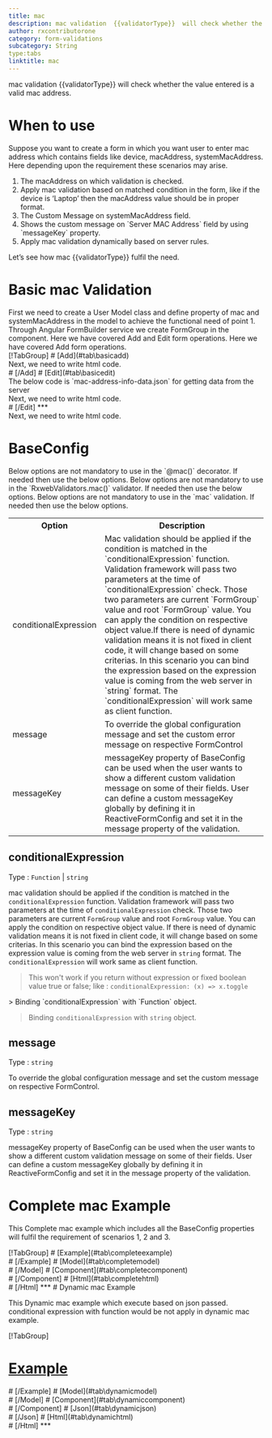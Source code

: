 ```yaml
---
title: mac
description: mac validation  {{validatorType}}  will check whether the value entered is a valid mac address.
author: rxcontributorone
category: form-validations
subcategory: String
type:tabs
linktitle: mac
---
```


<div class="title-bar"><p>mac validation  {{validatorType}}  will check whether the value entered is a valid mac address.</p></div>

# When to use
Suppose you want to create a form in which you want user to enter mac address  which contains fields like device, macAddress, systemMacAddress. Here depending upon the requirement these scenarios may arise.
<ol class='showHideElement'>
	<li>The macAddress on which validation is checked.</li>
  <li>Apply mac validation based on matched condition in the form, like if the device  is ‘Laptop’ then the macAddress value should be in proper format.</li>
  <li>The Custom Message on systemMacAddress field.</li>
  <li>Shows the custom message on `Server MAC Address` field by using `messageKey` property.</li>
  <data-scope scope="['decorator','validator']">
	  <li>Apply mac validation dynamically based on server rules.</li>
  </data-scope>
</ol>
Let’s see how mac {{validatorType}} fulfil the need.

# Basic mac Validation
<data-scope scope="['decorator','template-driven-directives','template-driven-decorators']">
First we need to create a User Model class and define property of mac and systemMacAddress in the model to achieve the functional need of point 1.
<div component="app-code" key="mac-add-model"></div> 
</data-scope>
Through Angular FormBuilder service we create FormGroup in the component.
<data-scope scope="['decorator']">
Here we have covered Add and Edit form operations. 
</data-scope>

<data-scope scope="['validator','template-driven-directives','template-driven-decorators']">
Here we have covered Add form operations. 
</data-scope>

<data-scope scope="['decorator']">
<div component="app-tabs" key="basic-operations"></div>
[!TabGroup]
# [Add](#tab\basicadd)
<div component="app-code" key="mac-add-component"></div> 
Next, we need to write html code.
<div component="app-code" key="mac-add-html"></div> 
<div component="app-example-runner" ref-component="app-mac-add"></div>
# [/Add]
# [Edit](#tab\basicedit)
<div component="app-code" key="mac-edit-component"></div>
The below code is `mac-address-info-data.json` for getting data from the server 
<div component="app-code" key="mac-edit-json"></div> 
Next, we need to write html code.
<div component="app-code" key="mac-edit-html"></div> 
<div component="app-example-runner" ref-component="app-mac-edit"></div>
# [/Edit]
***
</data-scope>

<data-scope scope="['validator','template-driven-directives','template-driven-decorators']">
<div component="app-code" key="mac-add-component"></div> 
Next, we need to write html code.
<div component="app-code" key="mac-add-html"></div> 
<div component="app-example-runner" ref-component="app-mac-add"></div>
</data-scope>

# BaseConfig
<data-scope scope="['decorator']">
Below options are not mandatory to use in the `@mac()` decorator. If needed then use the below options.
</data-scope>

<data-scope scope="['validator']">
Below options are not mandatory to use in the `RxwebValidators.mac()` validator. If needed then use the below options.
</data-scope>

<data-scope scope="['template-driven-directives','template-driven-decorators']">
Below options are not mandatory to use in the `mac` validation. If needed then use the below options.
</data-scope>

<table class="table table-bordered table-striped showHideElement">
<tr><th>Option</th><th>Description</th></tr>
<tr><td><a   (click)='scrollTo("#conditionalExpression")' title="conditionalExpression">conditionalExpression</a></td><td>Mac validation should be applied if the condition is matched in the `conditionalExpression` function. Validation framework will pass two parameters at the time of `conditionalExpression` check. Those two parameters are current `FormGroup` value and root `FormGroup` value. You can apply the condition on respective object value.If there is need of dynamic validation means it is not fixed in client code, it will change based on some criterias. In this scenario you can bind the expression based on the expression value is coming from the web server in `string` format. The `conditionalExpression` will work same as client function.</td></tr>
<tr><td><a  (click)='scrollTo("#message")' title="message">message</a></td><td>To override the global configuration message and set the custom error message on respective FormControl</td></tr>
<tr><td><a (click)='scrollTo("#messageKey")' title="messageKey">messageKey</a></td><td>messageKey property of BaseConfig can be used when the user wants to show a different custom validation message on some of their fields. User can define a custom messageKey globally by defining it in ReactiveFormConfig and set it in the message property of the validation.</td></tr>
</table>

## conditionalExpression 
Type :  `Function`  |  `string` 

mac validation should be applied if the condition is matched in the `conditionalExpression` function. Validation framework will pass two parameters at the time of `conditionalExpression` check. Those two parameters are current `FormGroup` value and root `FormGroup` value. You can apply the condition on respective object value.
If there is need of dynamic validation means it is not fixed in client code, it will change based on some criterias. In this scenario you can bind the expression based on the expression value is coming from the web server in `string` format. The `conditionalExpression` will work same as client function.
 
> This won't work if you return without expression or fixed boolean value true or false; like : `conditionalExpression: (x) => x.toggle`

<data-scope scope="['validator','decorator']"> 
> Binding `conditionalExpression` with `Function` object.
<div component="app-code" key="mac-conditionalExpressionExampleFunction-model"></div> 
</data-scope>

> Binding `conditionalExpression` with `string` object.
<div component="app-code" key="mac-conditionalExpressionExampleString-model"></div> 

<div component="app-example-runner" ref-component="app-mac-conditionalExpression" title="mac {{validatorType}} with conditionalExpression" key="conditionalExpression"></div>

## message
Type :  `string` 

To override the global configuration message and set the custom message on respective FormControl.

<div component="app-code" key="mac-messageExample-model"></div> 
<div component="app-example-runner" ref-component="app-mac-message" title="mac {{validatorType}} with message" key="message"></div>

## messageKey
Type : `string`

messageKey property of BaseConfig can be used when the user wants to show a different custom validation message on some of their fields. User can define a custom messageKey globally by defining it in ReactiveFormConfig and set it in the message property of the validation.

<div component="app-code" key="mac-messageKeyExample-model"></div> 
<div component="app-example-runner" ref-component="app-mac-messageKey" title="mac {{validatorType}} with messageKey" key="messageKey"></div>

# Complete mac Example

This Complete mac example which includes all the BaseConfig properties will fulfil the requirement of scenarios 1, 2 and 3.

<div component="app-tabs" key="complete"></div>
[!TabGroup]
# [Example](#tab\completeexample)
<div component="app-example-runner" ref-component="app-mac-complete"></div>
# [/Example]
<data-scope scope="['decorator','template-driven-directives','template-driven-decorators']">
# [Model](#tab\completemodel)
<div component="app-code" key="mac-complete-model"></div>
# [/Model]
</data-scope>
# [Component](#tab\completecomponent)
<div component="app-code" key="mac-complete-component"></div> 
# [/Component]
# [Html](#tab\completehtml)
<div component="app-code" key="mac-complete-html"></div> 
# [/Html]
***

<data-scope scope="['decorator','validator']">
# Dynamic mac Example

This Dynamic mac example which execute based on json passed. conditional expression with function would be not apply in dynamic mac example. 

<div component="app-tabs" key="dynamic"></div>

[!TabGroup]
# [Example](#tab\dynamicexample)
<div component="app-example-runner" ref-component="app-mac-dynamic"></div>
# [/Example]
<data-scope scope="['decorator']">
# [Model](#tab\dynamicmodel)
<div component="app-code" key="mac-dynamic-model"></div>
# [/Model]
</data-scope>
# [Component](#tab\dynamiccomponent)
<div component="app-code" key="mac-dynamic-component"></div>
# [/Component]
# [Json](#tab\dynamicjson)
<div component="app-code" key="mac-dynamic-json"></div>
# [/Json]
# [Html](#tab\dynamichtml)
<div component="app-code" key="mac-dynamic-html"></div> 
# [/Html]
***
</data-scope>
